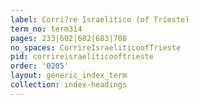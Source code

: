 ```yaml
---
label: Corri?re Israelitico (of Trieste)
term_no: term314
pages: 233|602|682|683|708
no_spaces: CorrireIsraeliticoofTrieste
pid: corrireisraeliticooftrieste
order: '0205'
layout: generic_index_term
collection: index-headings
---
```

